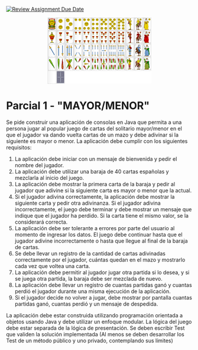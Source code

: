 [![Review Assignment Due Date](https://classroom.github.com/assets/deadline-readme-button-22041afd0340ce965d47ae6ef1cefeee28c7c493a6346c4f15d667ab976d596c.svg)](https://classroom.github.com/a/wztagFt1)
<p align="center">
  <img src="./docs/_images/img.png" alt="CARTAS"/>
</p>

# Parcial 1 - "MAYOR/MENOR"

Se pide construir una aplicación de consolas en Java que permita a una persona 
jugar al popular juego de cartas del solitario mayor/menor en el que el jugador 
va dando vuelta cartas de un mazo y debe adivinar si la siguiente es mayor o 
menor. La aplicación debe cumplir con los siguientes requisitos:

1. La aplicación debe iniciar con un mensaje de bienvenida y pedir el nombre del jugador. 
2. La aplicación debe utilizar una baraja de 40 cartas españolas y mezclarla al inicio del juego. 
3. La aplicación debe mostrar la primera carta de la baraja y pedir al jugador que adivine si la siguiente carta es mayor o menor que la actual. 
4. Si el jugador adivina correctamente, la aplicación debe mostrar la siguiente carta y pedir otra adivinanza. Si el jugador adivina incorrectamente, el juego debe terminar y debe mostrar un mensaje que indique que el jugador ha perdido. Si la carta tiene el mismo valor, se la considerará correcta. 
5. La aplicación debe ser tolerante a errores por parte del usuario al momento de ingresar los datos. El juego debe continuar hasta que el jugador adivine incorrectamente o hasta que llegue al final de la baraja de cartas. 
6. Se debe llevar un registro de la cantidad de cartas adivinadas correctamente por el jugador, cuántas quedan en el mazo y mostrarlo cada vez que voltea una carta. 
7. La aplicación debe permitir al jugador jugar otra partida si lo desea, y si se juega otra partida, la baraja debe ser mezclada de nuevo. 
8. La aplicación debe llevar un registro de cuantas partidas ganó y cuantas perdió el jugador durante una misma ejecución de la aplicación. 
9. Si el jugador decide no volver a jugar, debe mostrar por pantalla cuantas partidas ganó, cuantas perdió y un mensaje de despedida.

La aplicación debe estar construida utilizando programación orientada a 
objetos usando Java y debe utilizar un enfoque modular. La lógica del 
juego debe estar separada de la lógica de presentación. Se deben escribir 
Test que validen la solución implementada (Al menos se deben desarrollar 
los Test de un método público y uno privado, contemplando sus límites)
